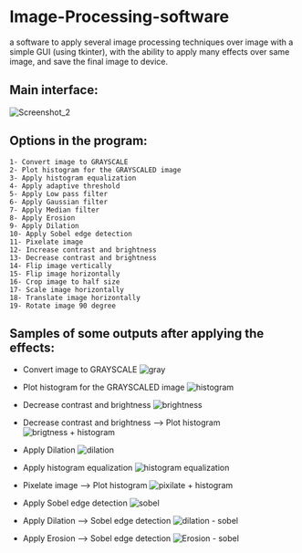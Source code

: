 # Image-Processing-software
a software to apply several image processing techniques over image with a simple GUI (using tkinter), with the ability to apply many effects over same image, and save the final image to device. 


## Main interface:
![Screenshot_2](https://user-images.githubusercontent.com/63406747/187650785-5c9507ca-f2ef-45d3-bdf3-8457479a1ad2.png)

## Options in the program:
```
1- Convert image to GRAYSCALE
2- Plot histogram for the GRAYSCALED image
3- Apply histogram equalization
4- Apply adaptive threshold
5- Apply Low pass filter
6- Apply Gaussian filter
7- Apply Median filter
8- Apply Erosion
9- Apply Dilation
10- Apply Sobel edge detection
11- Pixelate image
12- Increase contrast and brightness
13- Decrease contrast and brightness
14- Flip image vertically
15- Flip image horizontally
16- Crop image to half size
17- Scale image horizontally
18- Translate image horizontally
19- Rotate image 90 degree
```
## Samples of some outputs after applying the effects:
- Convert image to GRAYSCALE
![gray](https://user-images.githubusercontent.com/63406747/174355738-986de5b5-44bd-459f-a475-8444f0904f60.png)

- Plot histogram for the GRAYSCALED image
![histogram](https://user-images.githubusercontent.com/63406747/174355884-a5432e7d-0cf6-4265-be7d-1efdcb78b0d4.png)

- Decrease contrast and brightness
![brightness](https://user-images.githubusercontent.com/63406747/174357011-063cf783-71ef-4a36-80c8-2aa3ca653a59.png)

- Decrease contrast and brightness --> Plot histogram
![brigtness + histogram](https://user-images.githubusercontent.com/63406747/174357053-10acdb73-6495-4f7c-b28e-89b1ef0524b6.png)

- Apply Dilation
![dilation](https://user-images.githubusercontent.com/63406747/174357152-0aced441-f41f-4bdd-8b7d-9b11fd7772e3.png)

- Apply histogram equalization
![histogram equalization](https://user-images.githubusercontent.com/63406747/174357199-a9476ecc-a106-42bd-be41-088c296ce17b.png)

- Pixelate image --> Plot histogram
![pixilate + histogram](https://user-images.githubusercontent.com/63406747/174357305-a8ffc4cf-50ef-41ae-ba58-441a797419f6.png)

- Apply Sobel edge detection
![sobel](https://user-images.githubusercontent.com/63406747/174357809-dfa62402-ead7-4597-ae4e-d765038f1195.png)

- Apply Dilation --> Sobel edge detection
![dilation - sobel](https://user-images.githubusercontent.com/63406747/174358408-9cb387d0-afc3-4972-af50-ff3f8c93f002.png)

- Apply Erosion --> Sobel edge detection
![Erosion - sobel](https://user-images.githubusercontent.com/63406747/174358448-a4748220-6950-4b1b-bd35-7c4f00efe4ad.png)
